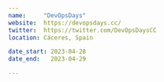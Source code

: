 ```yaml
---
name:     "DevOpsDays"
website:  https://devopsdays.cc/
twitter:  https://twitter.com/DevOpsDaysCC
location: Cáceres, Spain

date_start: 2023-04-28
date_end:   2023-04-29

---
```

